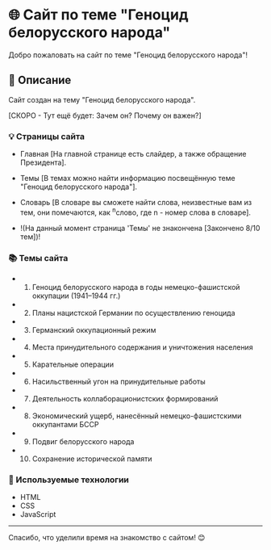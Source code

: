 # 🌐 Сайт по теме "Геноцид белорусского народа" 

Добро пожаловать на сайт по теме "Геноцид белорусского народа"!

## 📖 Описание

Сайт создан на тему "Геноцид белорусского народа".

[СКОРО - Тут ещё будет: Зачем он? Почему он важен?]

### 💡 Страницы сайта

- Главная [На главной странице есть слайдер, а также обращение Президента].

- Темы [В темах можно найти информацию посвещённую теме "Геноцид белорусского народа"].

- Словарь [В словаре вы сможете найти слова, неизвестные вам из тем, они помечаются, как <sup>n</sup>слово, где n - номер слова в словаре].

- !(На данный момент страница 'Темы' не знакончена [Закончено 8/10 тем])!

### 📚 Темы сайта

- 1. Геноцид белорусского народа в годы немецко-фашистской оккупации (1941–1944 гг.)
- 2. Планы нацистской Германии по осуществлению геноцида
- 3. Германский оккупационный режим
- 4. Места принудительного содержания и уничтожения населения
- 5. Карательные операции
- 6. Насильственный угон на принудительные работы
- 7. Деятельность коллаборационистских формирований
- 8. Экономический ущерб, нанесённый немецко-фашистскими оккупантами БССР
- 9. Подвиг белорусского народа
- 10. Сохранение исторической памяти

### 🎨 Используемые технологии
- HTML
- CSS
- JavaScript

---

Спасибо, что уделили время на знакомство с сайтом! 😊